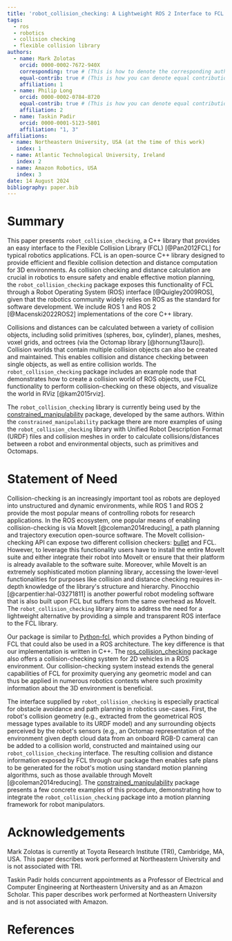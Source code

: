 ```yaml
---
title: 'robot_collision_checking: A Lightweight ROS 2 Interface to FCL (Flexible Collision Library)'
tags:
  - ros
  - robotics
  - collision checking
  - flexible collision library
authors:
  - name: Mark Zolotas
    orcid: 0000-0002-7672-940X
    corresponding: true # (This is how to denote the corresponding author)
    equal-contrib: true # (This is how you can denote equal contributions between multiple authors)
    affiliation: 1
  - name: Philip Long
    orcid: 0000-0002-0784-8720
    equal-contrib: true # (This is how you can denote equal contributions between multiple authors)
    affiliation: 2
  - name: Taskin Padir
    orcid: 0000-0001-5123-5801
    affiliation: "1, 3"
affiliations:
 - name: Northeastern University, USA (at the time of this work)
   index: 1
 - name: Atlantic Technological University, Ireland
   index: 2
 - name: Amazon Robotics, USA
   index: 3
date: 14 August 2024
bibliography: paper.bib
---
```


# Summary
This paper presents `robot_collision_checking`, a C++ library that provides an easy interface to the Flexible Collision Library (FCL) [@Pan2012FCL] for typical robotics applications. FCL is an open-source C++ library designed to provide efficient and flexible collision detection and distance computation for 3D environments. As collision checking and distance calculation are crucial in robotics to ensure safety and enable effective motion planning, the `robot_collision_checking` package exposes this functionality of FCL through a Robot Operating System (ROS) interface [@Quigley2009ROS], given that the robotics community widely relies on ROS as the standard for software development. We include ROS 1 and ROS 2 [@Macenski2022ROS2] implementations of the core C++ library.

Collisions and distances can be calculated between a variety of collision objects, including solid primitives (spheres, box, cylinder), planes, meshes, voxel grids, and octrees (via the Octomap library [@hornung13auro]). Collision worlds that contain multiple collision objects can also be created and maintained. This enables collision and distance checking between single objects, as well as entire collision worlds. The `robot_collision_checking` package includes an example node that demonstrates how to create a collision world of ROS objects, use FCL functionality to perform collision-checking on these objects, and visualize the world in RViz [@kam2015rviz].

The `robot_collision_checking` library is currently being used by the [constrained_manipulability](https://github.com/philip-long/constrained_manipulability) package, developed by the same authors. Within the `constrained_manipulability` package there are more examples of using the `robot_collision_checking` library with Unified Robot Description Format (URDF) files and collision meshes in order to calculate collisions/distances between a robot and environmental objects, such as primitives and Octomaps.   

# Statement of Need
Collision-checking is an increasingly important tool as robots are deployed into unstructured and dynamic environments, while ROS 1 and ROS 2 provide the most popular means of controlling robots for research applications. In the ROS ecosystem, one popular means of enabling collision-checking is via MoveIt [@coleman2014reducing], a path planning and trajectory execution open-source software. The MoveIt collision-checking API can expose two different collision checkers: [bullet](https://github.com/bulletphysics/bullet3) and FCL. However, to leverage this functionality users have to install the entire MoveIt suite and either integrate their robot into MoveIt or ensure that their platform is already available to the software suite. Moreover, while MoveIt is an extremely sophisticated motion planning library, accessing the lower-level functionalities for purposes like collision and distance checking requires in-depth knowledge of the library's structure and hierarchy. Pinocchio [@carpentier:hal-03271811] is another powerful robot modeling software that is also built upon FCL but suffers from the same overhead as MoveIt. The `robot_collision_checking` library aims to address the need for a lightweight alternative by providing a simple and transparent ROS interface to the FCL library. 

Our package is similar to [Python-fcl](https://github.com/BerkeleyAutomation/python-fcl), which provides a Python binding of FCL that could also be used in a ROS architecture. The key difference is that our implementation is written in C++. The [ros_collision_checking](https://github.com/CoFra-CaLa/ros_collision_detection) package also offers a collision-checking system for 2D vehicles in a ROS environment. Our collision-checking system instead extends the general capabilities of FCL for proximity querying any geometric model and can thus be applied in numerous robotics contexts where such proximity information about the 3D environment is beneficial.

The interface supplied by `robot_collision_checking` is especially practical for obstacle avoidance and path planning in robotics use-cases. First, the robot's collision geometry (e.g., extracted from the geometrical ROS message types available to its URDF model) and any surrounding objects perceived by the robot's sensors (e.g., an Octomap representation of the environment given depth cloud data from an onboard RGB-D camera) can be added to a collision world, constructed and maintained using our `robot_collision_checking` interface. The resulting collision and distance information exposed by FCL through our package then enables safe plans to be generated for the robot's motion using standard motion planning algorithms, such as those available through MoveIt [@coleman2014reducing]. The [constrained_manipulability](https://github.com/philip-long/constrained_manipulability) package presents a few concrete examples of this procedure, demonstrating how to integrate the `robot_collision_checking` package into a motion planning framework for robot manipulators.

# Acknowledgements
Mark Zolotas is currently at Toyota Research Institute (TRI), Cambridge, MA, USA. This paper describes work performed at Northeastern University and is not associated with TRI.

Taskin Padir holds concurrent appointments as a Professor of Electrical and Computer Engineering at Northeastern University and as an Amazon Scholar. This paper describes work performed at Northeastern University and is not associated with Amazon.

# References


